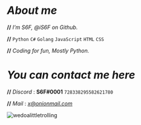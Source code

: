 # *About me*

**//** *I’m S6F, @iS6F on Github.*

**//** ``Python`` ``C#`` ``Golang`` ``JavaScript`` ``HTML`` ``CSS``

**//** *Coding for fun, Mostly Python.*

# *You can contact me here*

**//** *Discord* : **S6F#0001** ``728338295582621780``

**//** *Mail* : *x@onionmail.com*

![wedoalittletrolling](https://user-images.githubusercontent.com/66199912/147183043-223d7f11-0547-4625-9923-8327d63ba5b1.jpg)
